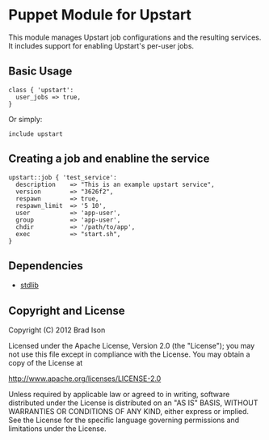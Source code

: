 Puppet Module for Upstart
=========================

This module manages Upstart job configurations and the resulting
services. It includes support for enabling Upstart's per-user jobs.

Basic Usage
-----------
```puppet
class { 'upstart':
  user_jobs => true,
}
```

Or simply:
```puppet
include upstart
```

Creating a job and enabline the service
---------------------------------------
```puppet
upstart::job { 'test_service':
  description    => "This is an example upstart service",
  version        => "3626f2",
  respawn        => true,
  respawn_limit  => '5 10',
  user           => 'app-user',
  group          => 'app-user',
  chdir          => '/path/to/app',
  exec           => "start.sh",
}
```

Dependencies
------------

- [stdlib](https://github.com/puppetlabs/puppetlabs-stdlib)

Copyright and License
---------------------

Copyright (C) 2012 Brad Ison

Licensed under the Apache License, Version 2.0 (the "License");
you may not use this file except in compliance with the License.
You may obtain a copy of the License at

  http://www.apache.org/licenses/LICENSE-2.0

Unless required by applicable law or agreed to in writing, software
distributed under the License is distributed on an "AS IS" BASIS,
WITHOUT WARRANTIES OR CONDITIONS OF ANY KIND, either express or implied.
See the License for the specific language governing permissions and
limitations under the License.
